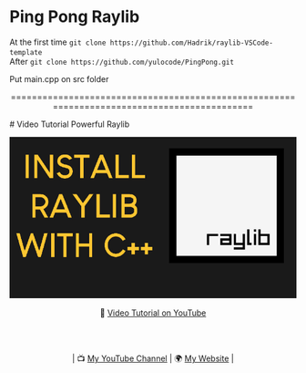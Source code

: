 # Ping Pong Raylib 

At the first time `git clone https://github.com/Hadrik/raylib-VSCode-template ` <br>
After `git clone https://github.com/yulocode/PingPong.git`

Put main.cpp on src folder
<p align="center">
 ============================================================================================
</p>
# Video Tutorial
Powerful Raylib
<p align="center">
  <img src="preview.jpg" alt="" width="800">
</p>

<p align="center">
🎥 <a href="https://www.youtube.com/watch?v=PaAcVk5jUd8">Video Tutorial on YouTube</a>
</p>

<br>
<br>
<p align="center">
| 📺 <a href="https://www.youtube.com/channel/UC3ivOTE5EgpmF2DHLBmWIWg">My YouTube Channel</a>
| 🌍 <a href="http://www.educ8s.tv">My Website</a> | <br>
</p>

